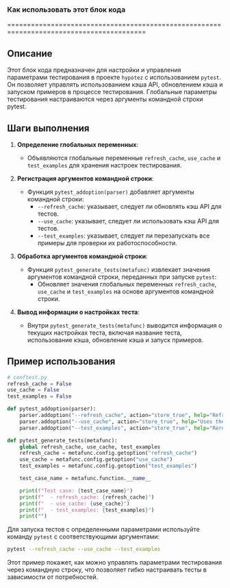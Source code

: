 ### Как использовать этот блок кода

=========================================================================================

Описание
-------------------------
Этот блок кода предназначен для настройки и управления параметрами тестирования в проекте `hypotez` с использованием `pytest`. Он позволяет управлять использованием кэша API, обновлением кэша и запуском примеров в процессе тестирования. Глобальные параметры тестирования настраиваются через аргументы командной строки pytest.

Шаги выполнения
-------------------------
1. **Определение глобальных переменных**:
   - Объявляются глобальные переменные `refresh_cache`, `use_cache` и `test_examples` для хранения настроек тестирования.

2. **Регистрация аргументов командной строки**:
   - Функция `pytest_addoption(parser)` добавляет аргументы командной строки:
     - `--refresh_cache`: указывает, следует ли обновлять кэш API для тестов.
     - `--use_cache`: указывает, следует ли использовать кэш API для тестов.
     - `--test_examples`: указывает, следует ли перезапускать все примеры для проверки их работоспособности.

3. **Обработка аргументов командной строки**:
   - Функция `pytest_generate_tests(metafunc)` извлекает значения аргументов командной строки, переданных при запуске `pytest`:
     - Обновляет значения глобальных переменных `refresh_cache`, `use_cache` и `test_examples` на основе аргументов командной строки.

4. **Вывод информации о настройках теста**:
   - Внутри `pytest_generate_tests(metafunc)` выводится информация о текущих настройках теста, включая название теста, использование кэша, обновление кэша и запуск примеров.

Пример использования
-------------------------

```python
# conftest.py
refresh_cache = False
use_cache = False
test_examples = False

def pytest_addoption(parser):
    parser.addoption("--refresh_cache", action="store_true", help="Refreshes the API cache for the tests.")
    parser.addoption("--use_cache", action="store_true", help="Uses the API cache for the tests.")
    parser.addoption("--test_examples", action="store_true", help="Reruns all examples to make sure they still work.")

def pytest_generate_tests(metafunc):
    global refresh_cache, use_cache, test_examples
    refresh_cache = metafunc.config.getoption("refresh_cache")
    use_cache = metafunc.config.getoption("use_cache")
    test_examples = metafunc.config.getoption("test_examples")

    test_case_name = metafunc.function.__name__

    print(f"Test case: {test_case_name}")
    print(f"  - refresh_cache: {refresh_cache}")
    print(f"  - use_cache: {use_cache}")
    print(f"  - test_examples: {test_examples}")
    print("")
```

Для запуска тестов с определенными параметрами используйте команду `pytest` с соответствующими аргументами:

```bash
pytest --refresh_cache --use_cache --test_examples
```

Этот пример покажет, как можно управлять параметрами тестирования через командную строку, что позволяет гибко настраивать тесты в зависимости от потребностей.
